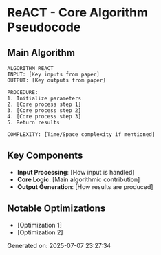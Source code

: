# ReACT - Core Algorithm Pseudocode

## Main Algorithm
```
ALGORITHM REACT
INPUT: [Key inputs from paper]
OUTPUT: [Key outputs from paper]

PROCEDURE:
1. Initialize parameters
2. [Core process step 1]
3. [Core process step 2]
4. [Core process step 3]
5. Return results

COMPLEXITY: [Time/Space complexity if mentioned]
```

## Key Components
- **Input Processing**: [How input is handled]
- **Core Logic**: [Main algorithmic contribution]
- **Output Generation**: [How results are produced]

## Notable Optimizations
- [Optimization 1]
- [Optimization 2]

Generated on: 2025-07-07 23:27:34